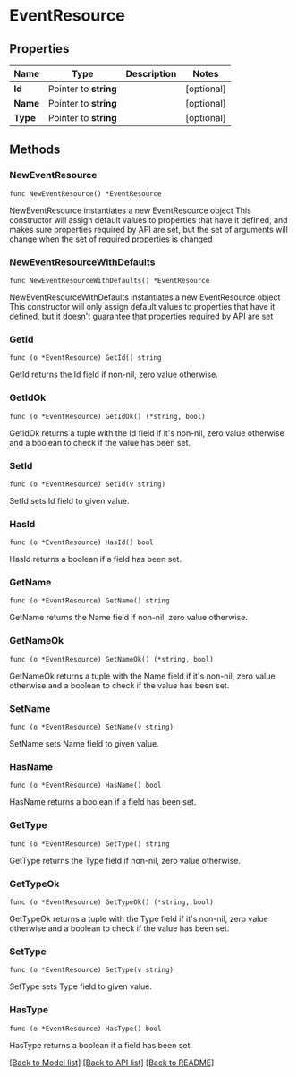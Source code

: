 # EventResource

## Properties

Name | Type | Description | Notes
------------ | ------------- | ------------- | -------------
**Id** | Pointer to **string** |  | [optional] 
**Name** | Pointer to **string** |  | [optional] 
**Type** | Pointer to **string** |  | [optional] 

## Methods

### NewEventResource

`func NewEventResource() *EventResource`

NewEventResource instantiates a new EventResource object
This constructor will assign default values to properties that have it defined,
and makes sure properties required by API are set, but the set of arguments
will change when the set of required properties is changed

### NewEventResourceWithDefaults

`func NewEventResourceWithDefaults() *EventResource`

NewEventResourceWithDefaults instantiates a new EventResource object
This constructor will only assign default values to properties that have it defined,
but it doesn't guarantee that properties required by API are set

### GetId

`func (o *EventResource) GetId() string`

GetId returns the Id field if non-nil, zero value otherwise.

### GetIdOk

`func (o *EventResource) GetIdOk() (*string, bool)`

GetIdOk returns a tuple with the Id field if it's non-nil, zero value otherwise
and a boolean to check if the value has been set.

### SetId

`func (o *EventResource) SetId(v string)`

SetId sets Id field to given value.

### HasId

`func (o *EventResource) HasId() bool`

HasId returns a boolean if a field has been set.

### GetName

`func (o *EventResource) GetName() string`

GetName returns the Name field if non-nil, zero value otherwise.

### GetNameOk

`func (o *EventResource) GetNameOk() (*string, bool)`

GetNameOk returns a tuple with the Name field if it's non-nil, zero value otherwise
and a boolean to check if the value has been set.

### SetName

`func (o *EventResource) SetName(v string)`

SetName sets Name field to given value.

### HasName

`func (o *EventResource) HasName() bool`

HasName returns a boolean if a field has been set.

### GetType

`func (o *EventResource) GetType() string`

GetType returns the Type field if non-nil, zero value otherwise.

### GetTypeOk

`func (o *EventResource) GetTypeOk() (*string, bool)`

GetTypeOk returns a tuple with the Type field if it's non-nil, zero value otherwise
and a boolean to check if the value has been set.

### SetType

`func (o *EventResource) SetType(v string)`

SetType sets Type field to given value.

### HasType

`func (o *EventResource) HasType() bool`

HasType returns a boolean if a field has been set.


[[Back to Model list]](../README.md#documentation-for-models) [[Back to API list]](../README.md#documentation-for-api-endpoints) [[Back to README]](../README.md)


